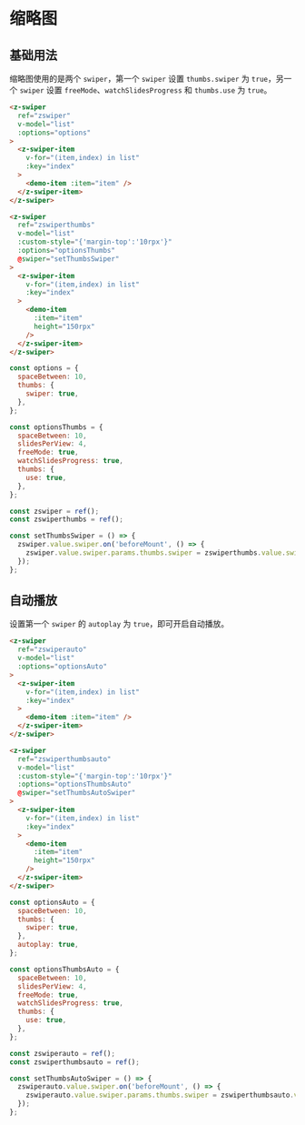# 缩略图

## 基础用法

缩略图使用的是两个 `swiper`，第一个 `swiper` 设置 `thumbs.swiper` 为 `true`，另一个 `swiper` 设置 `freeMode`、`watchSlidesProgress` 和 `thumbs.use` 为 `true`。

```html
<z-swiper
  ref="zswiper"
  v-model="list"
  :options="options"
>
  <z-swiper-item
    v-for="(item,index) in list"
    :key="index"
  >
    <demo-item :item="item" />
  </z-swiper-item>
</z-swiper>

<z-swiper
  ref="zswiperthumbs"
  v-model="list"
  :custom-style="{'margin-top':'10rpx'}"
  :options="optionsThumbs"
  @swiper="setThumbsSwiper"
>
  <z-swiper-item
    v-for="(item,index) in list"
    :key="index"
  >
    <demo-item
      :item="item"
      height="150rpx"
    />
  </z-swiper-item>
</z-swiper>
```

```js
const options = {
  spaceBetween: 10,
  thumbs: {
    swiper: true,
  },
};

const optionsThumbs = {
  spaceBetween: 10,
  slidesPerView: 4,
  freeMode: true,
  watchSlidesProgress: true,
  thumbs: {
    use: true,
  },
};

const zswiper = ref();
const zswiperthumbs = ref();

const setThumbsSwiper = () => {
  zswiper.value.swiper.on('beforeMount', () => {
    zswiper.value.swiper.params.thumbs.swiper = zswiperthumbs.value.swiper;
  });
};
```

## 自动播放

设置第一个 `swiper` 的 `autoplay` 为 `true`，即可开启自动播放。

```html
<z-swiper
  ref="zswiperauto"
  v-model="list"
  :options="optionsAuto"
>
  <z-swiper-item
    v-for="(item,index) in list"
    :key="index"
  >
    <demo-item :item="item" />
  </z-swiper-item>
</z-swiper>

<z-swiper
  ref="zswiperthumbsauto"
  v-model="list"
  :custom-style="{'margin-top':'10rpx'}"
  :options="optionsThumbsAuto"
  @swiper="setThumbsAutoSwiper"
>
  <z-swiper-item
    v-for="(item,index) in list"
    :key="index"
  >
    <demo-item
      :item="item"
      height="150rpx"
    />
  </z-swiper-item>
</z-swiper>
```

```js
const optionsAuto = {
  spaceBetween: 10,
  thumbs: {
    swiper: true,
  },
  autoplay: true,
};

const optionsThumbsAuto = {
  spaceBetween: 10,
  slidesPerView: 4,
  freeMode: true,
  watchSlidesProgress: true,
  thumbs: {
    use: true,
  },
};

const zswiperauto = ref();
const zswiperthumbsauto = ref();

const setThumbsAutoSwiper = () => {
  zswiperauto.value.swiper.on('beforeMount', () => {
    zswiperauto.value.swiper.params.thumbs.swiper = zswiperthumbsauto.value.swiper;
  });
};
```

<Simulator src="https://h5.igame.qq.com/pmd-mobile.pmd-h5.press-swiper.press-swiper/#/pages/thumbs/index"></Simulator>
